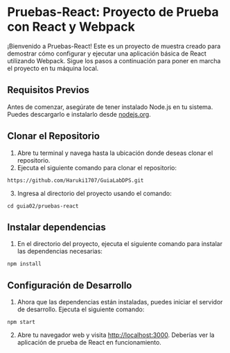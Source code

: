 # Pruebas-React: Proyecto de Prueba con React y Webpack
¡Bienvenido a Pruebas-React! Este es un proyecto de muestra creado para demostrar
cómo configurar y ejecutar una aplicación básica de React utilizando Webpack. Sigue
los pasos a continuación para poner en marcha el proyecto en tu máquina local.
## Requisitos Previos
Antes de comenzar, asegúrate de tener instalado Node.js en tu sistema. Puedes
descargarlo e instalarlo desde [nodejs.org](https://nodejs.org/).
## Clonar el Repositorio
1. Abre tu terminal y navega hasta la ubicación donde deseas clonar el repositorio.
2. Ejecuta el siguiente comando para clonar el repositorio:
```
https://github.com/Haruki1707/GuiaLabDPS.git
```
3. Ingresa al directorio del proyecto usando el comando:
```
cd guia02/pruebas-react
```
## Instalar dependencias
1. En el directorio del proyecto, ejecuta el siguiente comando para instalar las
   dependencias necesarias:
```
npm install
```
## Configuración de Desarrollo
1. Ahora que las dependencias están instaladas, puedes iniciar el servidor de
   desarrollo. Ejecuta el siguiente comando:
```
npm start
```
2. Abre tu navegador web y visita [http://localhost:3000](http://localhost:3000).
   Deberías ver la aplicación de prueba de React en funcionamiento.